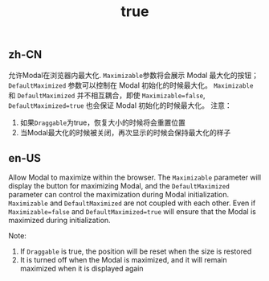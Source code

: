 ﻿---
order: 17
title:
  zh-CN: 最大化
  en-US: Maximizable
---

## zh-CN

允许Modal在浏览器内最大化.
`Maximizable`参数将会展示 Modal 最大化的按钮；`DefaultMaximized` 参数可以控制在 Modal 初始化的时候最大化。
`Maximizable` 和 `DefaultMaximized` 并不相互耦合，即使 `Maximizable=false`, `DefaultMaximized=true` 也会保证 Modal 初始化的时候最大化。
注意：
1. 如果`Draggable`为true，恢复大小的时候将会重置位置
2. 当Modal最大化的时候被关闭，再次显示的时候会保持最大化的样子

## en-US

Allow Modal to maximize within the browser. 
The `Maximizable` parameter will display the button for maximizing Modal, and the `DefaultMaximized` parameter can control the maximization during Modal initialization.
`Maximizable` and `DefaultMaximized` are not coupled with each other. Even if `Maximizable=false` and `DefaultMaximized=true` will ensure that the Modal is maximized during initialization.

Note:
1. If `Draggable` is true, the position will be reset when the size is restored
2. It is turned off when the Modal is maximized, and it will remain maximized when it is displayed again
